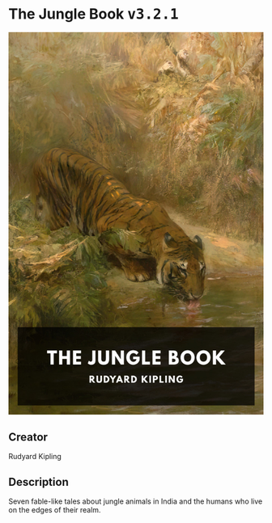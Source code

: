 
# The Jungle Book <kbd>v3.2.1</kbd>

<center>
  <img src="./cover-1024.jpg"/>
</center>

## Creator
Rudyard Kipling

## Description
Seven fable-like tales about jungle animals in India and the humans who live on the edges of their realm.
